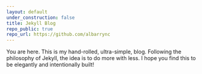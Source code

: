 ```yaml
---
layout: default
under_construction: false
title: Jekyll Blog
repo_public: true
repo_url: https://github.com/albarrync
---
```


You are here. This is my hand-rolled, ultra-simple, blog.
Following the philosophy of Jekyll, the idea is to do more with less.
I hope you find this to be elegantly and intentionally built!
